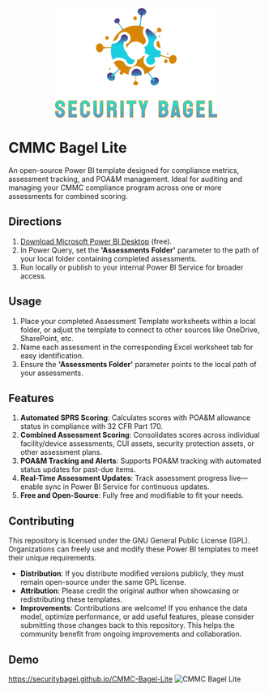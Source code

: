 <p align="center">
  <img src="https://github.com/SecurityBagel/SecurityBagel/blob/main/SecurityBagel.png"/>
</p>

# CMMC Bagel Lite
An open-source Power BI template designed for compliance metrics, assessment tracking, and POA&M management. Ideal for auditing and managing your CMMC compliance program across one or more assessments for combined scoring.

## Directions
1. [Download Microsoft Power BI Desktop](https://powerbi.microsoft.com/en-us/desktop/) (free).
2. In Power Query, set the **'Assessments Folder'** parameter to the path of your local folder containing completed assessments.
3. Run locally or publish to your internal Power BI Service for broader access.

## Usage
1. Place your completed Assessment Template worksheets  within a local folder, or adjust the template to connect to other sources like OneDrive, SharePoint, etc.
2. Name each assessment in the corresponding Excel worksheet tab for easy identification.
3. Ensure the **'Assessments Folder'** parameter points to the local path of your assessments.

## Features
1. **Automated SPRS Scoring**: Calculates scores with POA&M allowance status in compliance with 32 CFR Part 170.
2. **Combined Assessment Scoring**: Consolidates scores across individual facility/device assessments, CUI assets, security protection assets, or other assessment plans.
3. **POA&M Tracking and Alerts**: Supports POA&M tracking with automated status updates for past-due items.
4. **Real-Time Assessment Updates**: Track assessment progress live—enable sync in Power BI Service for continuous updates.
5. **Free and Open-Source**: Fully free and modifiable to fit your needs.

## Contributing
This repository is licensed under the GNU General Public License (GPL).
Organizations can freely use and modify these Power BI templates to meet their unique requirements.
- **Distribution**: If you distribute modified versions publicly, they must remain open-source under the same GPL license.
- **Attribution**: Please credit the original author when showcasing or redistributing these templates.
- **Improvements**: Contributions are welcome! If you enhance the data model, optimize performance, or add useful features, please consider submitting those changes back to this repository. This helps the community benefit from ongoing improvements and collaboration.

## Demo
https://securitybagel.github.io/CMMC-Bagel-Lite
![CMMC Bagel Lite](https://github.com/SecurityBagel/CMMC-Bagel-Lite/blob/main/CMMC%20Bagel%20Lite.png)

